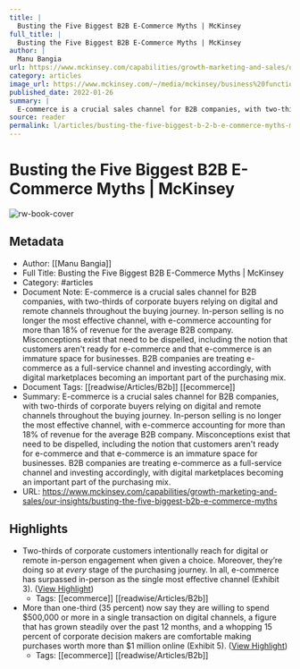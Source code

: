 ```yaml
---
title: |
  Busting the Five Biggest B2B E-Commerce Myths | McKinsey
full_title: |
  Busting the Five Biggest B2B E-Commerce Myths | McKinsey
author: |
  Manu Bangia
url: https://www.mckinsey.com/capabilities/growth-marketing-and-sales/our-insights/busting-the-five-biggest-b2b-e-commerce-myths
category: articles
image_url: https://www.mckinsey.com/~/media/mckinsey/business%20functions/marketing%20and%20sales/our%20insights/busting%20the%20five%20biggest%20b2b%20e%20commerce%20myths/standard-busting-b2b-myths.jpg
published_date: 2022-01-26
summary: |
  E-commerce is a crucial sales channel for B2B companies, with two-thirds of corporate buyers relying on digital and remote channels throughout the buying journey. In-person selling is no longer the most effective channel, with e-commerce accounting for more than 18% of revenue for the average B2B company. Misconceptions exist that need to be dispelled, including the notion that customers aren't ready for e-commerce and that e-commerce is an immature space for businesses. B2B companies are treating e-commerce as a full-service channel and investing accordingly, with digital marketplaces becoming an important part of the purchasing mix.
source: reader
permalink: l/articles/busting-the-five-biggest-b-2-b-e-commerce-myths-mc-kinsey
---
```

# Busting the Five Biggest B2B E-Commerce Myths | McKinsey

![rw-book-cover](https://www.mckinsey.com/~/media/mckinsey/business%20functions/marketing%20and%20sales/our%20insights/busting%20the%20five%20biggest%20b2b%20e%20commerce%20myths/standard-busting-b2b-myths.jpg)

## Metadata
- Author: [[Manu Bangia]]
- Full Title: Busting the Five Biggest B2B E-Commerce Myths | McKinsey
- Category: #articles
- Document Note: E-commerce is a crucial sales channel for B2B companies, with two-thirds of corporate buyers relying on digital and remote channels throughout the buying journey. In-person selling is no longer the most effective channel, with e-commerce accounting for more than 18% of revenue for the average B2B company. Misconceptions exist that need to be dispelled, including the notion that customers aren't ready for e-commerce and that e-commerce is an immature space for businesses. B2B companies are treating e-commerce as a full-service channel and investing accordingly, with digital marketplaces becoming an important part of the purchasing mix.
- Document Tags: [[readwise/Articles/B2b]] [[ecommerce]] 
- Summary: E-commerce is a crucial sales channel for B2B companies, with two-thirds of corporate buyers relying on digital and remote channels throughout the buying journey. In-person selling is no longer the most effective channel, with e-commerce accounting for more than 18% of revenue for the average B2B company. Misconceptions exist that need to be dispelled, including the notion that customers aren't ready for e-commerce and that e-commerce is an immature space for businesses. B2B companies are treating e-commerce as a full-service channel and investing accordingly, with digital marketplaces becoming an important part of the purchasing mix.
- URL: https://www.mckinsey.com/capabilities/growth-marketing-and-sales/our-insights/busting-the-five-biggest-b2b-e-commerce-myths

## Highlights
- Two-thirds of corporate customers intentionally reach for digital or remote in-person engagement when given a choice. Moreover, they’re doing so at *every* stage of the purchasing journey. In all, e-commerce has surpassed in-person as the single most effective channel (Exhibit 3). ([View Highlight](https://read.readwise.io/read/01h1s207s7hdkb8cpq94wn45n1))
    - Tags: [[ecommerce]] [[readwise/Articles/B2b]] 
- More than one-third (35 percent) now say they are willing to spend $500,000 or more in a single transaction on digital channels, a figure that has grown steadily over the past 12 months, and a whopping 15 percent of corporate decision makers are comfortable making purchases worth more than $1 million online (Exhibit 5). ([View Highlight](https://read.readwise.io/read/01h1s211srdrk0cfftq42ntc83))
    - Tags: [[ecommerce]] [[readwise/Articles/B2b]] 


